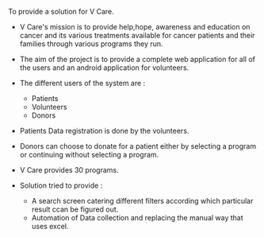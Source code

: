 To provide a solution for V Care.

- V Care's mission is to provide help,hope, awareness and education on cancer and its various treatments available for cancer patients and their families through various programs they run.

- The aim of the project is to provide a complete web application for all of the users and an android application for volunteers.

- The different users of the system are :
 	- Patients
 	- Volunteers
 	- Donors
 
 - Patients Data registration is done by the volunteers.
 - Donors can choose to donate for a patient either by selecting a program or continuing without selecting a program.
 - V Care provides 30 programs.

 - Solution tried to provide :
 	- A search screen catering different filters according which particular result ccan be figured out.
 	- Automation of Data collection and replacing the manual way that uses excel.
